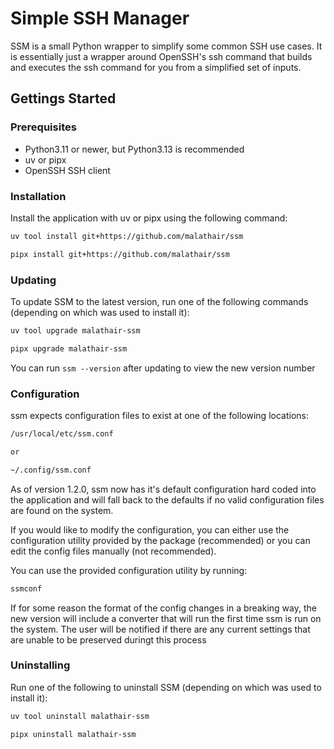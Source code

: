 # Simple SSH Manager

SSM is a small Python wrapper to simplify some common SSH use cases. It is essentially just a wrapper around OpenSSH's ssh command that builds and executes the ssh command for you from a simplified set of inputs.

## Gettings Started

### Prerequisites

 - Python3.11 or newer, but Python3.13 is recommended
 - uv or pipx
 - OpenSSH SSH client

### Installation

Install the application with uv or pipx using the following command:

```bash
uv tool install git+https://github.com/malathair/ssm
```

```bash
pipx install git+https://github.com/malathair/ssm
```

### Updating

To update SSM to the latest version, run one of the following commands (depending on which was used to install it):

```bash
uv tool upgrade malathair-ssm
```

```bash
pipx upgrade malathair-ssm
```

You can run `ssm --version` after updating to view the new version number

### Configuration

ssm expects configuration files to exist at one of the following locations:

```bash
/usr/local/etc/ssm.conf

or

~/.config/ssm.conf
```

As of version 1.2.0, ssm now has it's default configuration hard coded into the application and will fall back to the defaults if no valid configuration files are found on the system.

If you would like to modify the configuration, you can either use the configuration utility provided by the package (recommended) or you can edit the config files manually (not recommended).

You can use the provided configuration utility by running:

```bash
ssmconf
```

If for some reason the format of the config changes in a breaking way, the new version will include a converter that will run the first time ssm is run on the system. The user will be notified if there are any current settings that are unable to be preserved duringt this process

### Uninstalling

Run one of the following to uninstall SSM (depending on which was used to install it):

```bash
uv tool uninstall malathair-ssm
```

```bash
pipx uninstall malathair-ssm
```
